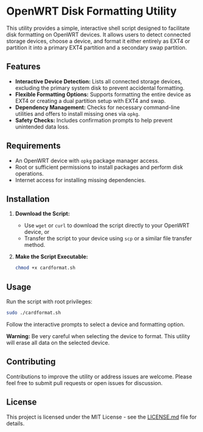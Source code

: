 # OpenWRT Disk Formatting Utility

This utility provides a simple, interactive shell script designed to facilitate disk formatting on OpenWRT devices. It allows users to detect connected storage devices, choose a device, and format it either entirely as EXT4 or partition it into a primary EXT4 partition and a secondary swap partition.

## Features

- **Interactive Device Detection:** Lists all connected storage devices, excluding the primary system disk to prevent accidental formatting.
- **Flexible Formatting Options:** Supports formatting the entire device as EXT4 or creating a dual partition setup with EXT4 and swap.
- **Dependency Management:** Checks for necessary command-line utilities and offers to install missing ones via `opkg`.
- **Safety Checks:** Includes confirmation prompts to help prevent unintended data loss.

## Requirements

- An OpenWRT device with `opkg` package manager access.
- Root or sufficient permissions to install packages and perform disk operations.
- Internet access for installing missing dependencies.

## Installation

1. **Download the Script:**
   - Use `wget` or `curl` to download the script directly to your OpenWRT device, or
   - Transfer the script to your device using `scp` or a similar file transfer method.

2. **Make the Script Executable:**
   ```sh
   chmod +x cardformat.sh
   ```

## Usage

Run the script with root privileges:

```sh
sudo ./cardformat.sh
```

Follow the interactive prompts to select a device and formatting option.

**Warning:** Be very careful when selecting the device to format. This utility will erase all data on the selected device.

## Contributing

Contributions to improve the utility or address issues are welcome. Please feel free to submit pull requests or open issues for discussion.

## License

This project is licensed under the MIT License - see the [LICENSE.md](LICENSE.md) file for details.
